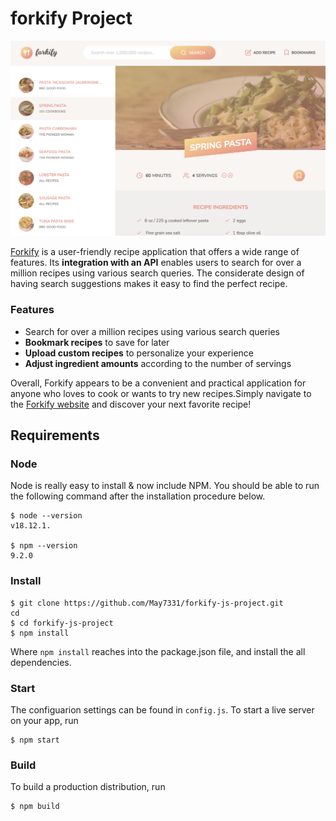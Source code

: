 # forkify Project

<img src="docs/forkify webpage screenshot.png"/>

[Forkify](https://forkify-mayc.netlify.app/) is a user-friendly recipe application that offers a wide range of features. Its **integration with an API** enables users to search for over a million recipes using various search queries. The considerate design of having search suggestions makes it easy to find the perfect recipe.

### Features

- Search for over a million recipes using various search queries
- **Bookmark recipes** to save for later
- **Upload custom recipes** to personalize your experience
- **Adjust ingredient amounts** according to the number of servings

Overall, Forkify appears to be a convenient and practical application for anyone who loves to cook or wants to try new recipes.Simply navigate to the [Forkify website](https://forkify-mayc.netlify.app/) and discover your next favorite recipe!

## **Requirements**

### **Node**

Node is really easy to install & now include NPM. You should be able to run the following command after the installation procedure below.

```
$ node --version
v18.12.1.

$ npm --version
9.2.0
```

### **Install**

```
$ git clone https://github.com/May7331/forkify-js-project.git
cd
$ cd forkify-js-project
$ npm install
```

Where `npm install` reaches into the package.json file, and install the all dependencies.

### **Start**

The configuarion settings can be found in `config.js`.
To start a live server on your app, run

```
$ npm start
```

### **Build**

To build a production distribution, run

```
$ npm build
```

